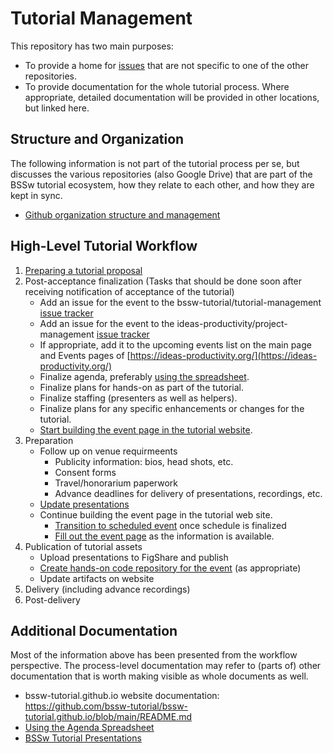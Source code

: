 # Tutorial Management

This repository has two main purposes:

* To provide a home for [issues](https://github.com/bssw-tutorial/tutorial-management/issues) that are not specific to one of the other repositories.
* To provide documentation for the whole tutorial process.  Where appropriate, detailed documentation will be provided in other locations, but linked here.

## Structure and Organization

The following information is not part of the tutorial process per se, but discusses the various repositories (also Google Drive) that are part of the BSSw tutorial ecosystem, how they relate to each other, and how they are kept in sync.

* [Github organization structure and management](Github-organization-structure-and-management.md)

## High-Level Tutorial Workflow

1) [Preparing a tutorial proposal](preparing-a-tutorial-proposal.md)
2) Post-acceptance finalization (Tasks that should be done soon after receiving notification of acceptance of the tutorial)
   - Add an issue for the event to the bssw-tutorial/tutorial-management [issue tracker](https://github.com/bssw-tutorial/tutorial-management/issues)
   - Add an issue for the event to the ideas-productivity/project-management [issue tracker](https://github.com/ideas-productivity/project-management/issues)
   - If appropriate, add it to the upcoming events list on the main page and Events pages of [https://ideas-productivity.org/](https://ideas-productivity.org/)
   - Finalize agenda, preferably [using the spreadsheet](using-the-agenda-spreadsheet.md).
   - Finalize plans for hands-on as part of the tutorial.
   - Finalize staffing (presenters as well as helpers).
   - Finalize plans for any specific enhancements or changes for the tutorial.
   - [Start building the event page in the tutorial website](https://github.com/bssw-tutorial/bssw-tutorial.github.io/blob/main/README.md#creating-a-new-tutorial-event).
3) Preparation
   - Follow up on venue requirmeents
      - Publicity information: bios, head shots, etc.
      - Consent forms
      - Travel/honorarium paperwork
      - Advance deadlines for delivery of presentations, recordings, etc.
   - [Update presentations](https://github.com/bssw-tutorial/presentations/blob/main/README.md#preparing-for-a-tutorial-event)
   - Continue building the event page in the tutorial web site.
      - [Transition to scheduled event](https://github.com/bssw-tutorial/bssw-tutorial.github.io/blob/main/README.md#transitioning-to-a-scheduled-event) once schedule is finalized
      - [Fill out the event page](https://github.com/bssw-tutorial/bssw-tutorial.github.io/blob/main/README.md#filling-out-the-event-page) as the information is available.
5) Publication of tutorial assets
   - Upload presentations to FigShare and publish
   - [Create hands-on code repository for the event](create-hands-on-code-repository-for-the-event.md) (as appropriate)
   - Update artifacts on website
4) Delivery (including advance recordings)
5) Post-delivery

## Additional Documentation

Most of the information above has been presented from the workflow perspective. The process-level documentation may refer to (parts of) other documentation that is worth making visible as whole documents as well.

* bssw-tutorial.github.io website documentation: <https://github.com/bssw-tutorial/bssw-tutorial.github.io/blob/main/README.md>
* [Using the Agenda Spreadsheet](using-the-agenda-spreadsheet.md)
* [BSSw Tutorial Presentations](https://github.com/bssw-tutorial/presentations/blob/main/README.md)
